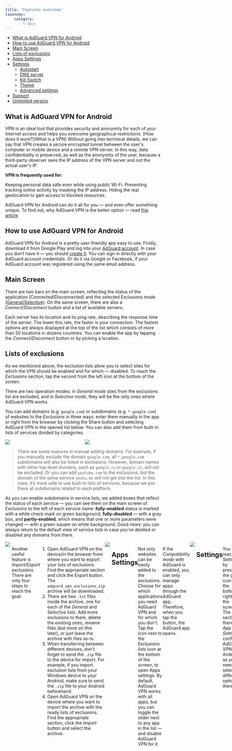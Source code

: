 ```yaml
---
title: 'Features overview'
taxonomy:
    category:
        - docs
---
```

 
*   [What is AdGuard VPN for Android](#adguard-vpn)
*   [How to use AdGuard VPN for Android](#use)
*   [Main Screen](#main)
*   [Lists of exclusions](#exclusion)
*   [Apps Settings](#apps)
*   [Settings](#settings)
    * [Autostart](#autostart)
    * [DNS server](#dns-server)
    * [Kill Switch](#kill-switch)
    * [Theme](#theme)
    * [Advanced settings](#advanced-settings)
*   [Support](#support)
*   [Unlimited version](#unlimited-version)
 
<a name="adguard-vpn"></a>
 
## What is AdGuard VPN for Android
 
VPN is an ideal tool that provides security and anonymity for each of your Internet access and helps you overcome geographical restrictions. [How does it work?](What is a VPN) Without going into technical details, we can say that VPN creates a secure encrypted tunnel between the user's computer or mobile device and a remote VPN server. In this way, data confidentiality is preserved, as well as the anonymity of the user, because a third-party observer sees the IP address of the VPN server and not the actual user's IP.   
 
**VPN is frequently used for:**
 
Keeping personal data safe even while using public Wi-Fi.
Preventing tracking online activity by masking the IP address.
Hiding the real geolocation to gain access to blocked resources.
 
AdGuard VPN for Android can do it all for you — and even offer something unique. To find out, why AdGuard VPN is the better option — read [this article](link). 
 
<a name="use"></a>
 
## How to use AdGuard VPN for Android
 
AdGuard VPN for Android is a pretty user-friendly app easy to use. Firstly, download it from Google Play and log into your [AdGuard account](https://auth.adguard.com/login.html). In case you don’t have it — you should [create it](https://auth.adguard.com/login.html). You can sign in directly with your AdGuard account credentials. Or do it via Google or Facebook, if your AdGuard account was registered using the same email address.
 
<a name="main"></a>
 
## Main Screen
 
There are two bars on the main screen, reflecting the status of the application (Connected/Disconnected) and the selected Exclusions mode [(General/Selective)](#lists-of-exclusions). On the same screen, there are also a *Connect/Disconnect* button and a list of available servers.
 
Each server has its location and its ping rate, describing the response time of the server. The lower this rate, the faster is your connection. The fastest options are always displayed at the top of the list which consists of more than 50 locations in dozens countries. You can enable the app by tapping the *Connect/Disconnect* button or by picking a location.
 
<a name="exclusion"></a>
 
## Lists of exclusions
 
As we mentioned above, the exclusion lists allow you to select sites for which the VPN should be enabled and for which — disabled. To reach the *Exclusions* section, tap the second from the left icon at the bottom of the screen.
 
There are two operation modes: in *General mode* sites from the exclusions list are excluded, and in *Selective mode*, they will be the only ones where AdGuard VPN works.
 
You can add domains (e.g. `google.com`) or subdomains (e.g. `*.google.com`) of websites to the *Exclusions* in three ways: enter them manually in the app or right from the browser by clicking the Share button and selecting AdGuard VPN in the opened list below. You can also add them from built-in lists of services divided by categories.
 
<div style="display:flex">
     <div style="flex:1;padding-right:5px;">
          <img src="https://cdn.adguard.com/public/Adguard/kb/VPN/Screenshots/add_site.png" style=" max-width: 350px;">
     </div>
     <div style="flex:1;padding-left:5px;">
          <img src="https://cdn.adguard.com/public/Adguard/kb/VPN/Screenshots/Add_site_from_list.png" style=" max-width: 350px; ">
     </div>
</div>
 
>There are some nuances in manual adding domains. For example, if you manually exclude the domain `google.com`, all `*.google.com` subdomains will also be listed in exclusions. However, domain names with other top-level domains, such as `google.ru` or `google.it`, will not be excluded. Or you can add `youtube.com` to the exclusions, but the domain of the same service `youtu.be` will not get into the list. In this case, it’s more safe to use built-in lists of services, because we put there all subdomains related to each platform.
 
As you can enable subdomains in service lists, we added boxes that reflect the status of each service — you can see them on the main screen of *Exclusions* to the left of each service name: **fully-enabled** status is marked with a white check mark on green background, **fully-disabled** — with a gray box, and **partly-enabled**, which means that one or more parameters were changed — with a green square on white background. Good news: you can always return to the default view of service lists in case you’ve deleted or disabled any domains from there.
 
<div style="display:flex">
     <div style="flex:1;padding-right:5px;">
          <img src="https://cdn.adguard.com/public/Adguard/kb/VPN/Screenshots/statuses.png" style=" max-width: 350px;">
     </div>
 
Another useful feature is *Import/Export exclusions*. There are only four steps to reach the goal:
 
1. Open AdGuard VPN on the device/in the browser from where you want to export your lists of exclusions. Find the appropriate section and click the Export button. The `adguard_vpn_exclusions.zip` archive will be downloaded.
2. There are two `.txt` files inside the archive, one for each of the *General* and *Selective* lists. Add more exclusions to them, delete the existing ones, rename files (but more on this later), or just leave the archive with files as-is.
3. When transferring between different devices, don't forget to send the `.zip` file to the device for import. For example, if you import exclusion lists from your Windows device to your Android, make sure to send the `.zip` file to your Android beforehand.
4. Open AdGuard VPN on the device where you want to import the archive with the ready lists of exclusions. Find the appropriate section, click the *Import* button and select the archive.
 
<div style="display:flex">
     <div style="flex:1;padding-right:5px;">
          <img src="https://cdn.adguard.com/public/Adguard/kb/VPN/Screenshots/imp-exp.png" style=" max-width: 350px;">
     </div>
 
<a name="apps"></a>
 
## Apps Settings
 
Not only websites can be easily added to the exclusions. Choose for which applications you need AdGuard VPN and for which you don't. Tap the icon next to the *Exclusions lists* icon at the bottom of the screen, to open Apps settings. By default, AdGuard VPN works with all apps, but you can toggle the slider next to any app in the list — and disable AdGuard VPN for it.  
 
If the *Compatibility mode* with AdGuard is enabled, you can only manage apps through the AdGuard app. Therefore, when you tap the button, the AdGuard app opens.
 
<div style="display:flex">
     <div style="flex:1;padding-right:5px;">
          <img src="https://cdn.adguard.com/public/Adguard/kb/VPN/Screenshots/apps_settings.jpg" style=" max-width: 350px;">
     </div>
 
<a name="settings"></a>
 
## Settings
 
You can reach *Settings* by pressing the gear icon at the bottom right of the screen. The first section there is *App Settings*: configure AdGuard VPN for Android as you need by selecting different options there.
 
<div style="display:flex">
     <div style="flex:1;padding-right:5px;">
          <img src="https://cdn.adguard.com/public/Adguard/kb/VPN/Screenshots/App_settings.jpg" style=" max-width: 350px;">
     </div>
 
<a name="autostart"></a>
 
### AdGuard VPN autostart
 
The slider switched to the right enables an AdGuard VPN autostart after the device's startup.
 
<a name="dns-server"></a>
 
### DNS Server
 
The purpose of the [Domain name system](link Что такое DNS) (DNS) is to translate websites' names into something browsers can understand, i.e. IP addresses. This job is performed by DNS servers. AdGuard VPN for Android offers a choice of several DNS servers, each with special qualities. For example, AdGuard DNS removes ads and protects your device from tracking while AdGuard DNS Family Protection combines the functions of AdGuard DNS with SafeSearch and adult content blocking. There is also an option to add a custom DNS server.
 
<a name="kill-switch"></a>
 
### Kill Switch
 
You can set up the Kill Switch function on your Android device by following simple instructions on the screen. Why would you do this? If for some reason your VPN connection suddenly drops while you are using a mobile network or public Wi-Fi, Kill Switch will automatically terminate the internet connection, keeping attackers away from seizing your information.
 
Note that if Kill Switch is on, *Apps settings* and *Exclusions* won’t work.
 
<a name="theme"></a>
 
### Theme
You can choose the system default, dark or light theme of the app.

<div style="display:flex">
     <div style="flex:1;padding-right:5px;">
          <img src="https://cdn.adguard.com/public/Adguard/kb/VPN/Screenshots/light.jpg" style=" max-width: 350px;">
     </div>

<div style="display:flex">
     <div style="flex:1;padding-right:5px;">
          <img src="https://cdn.adguard.com/public/Adguard/kb/VPN/Screenshots/dark.jpg" style=" max-width: 350px;">
     </div>
 
<a name="advanced-settings"></a>
 
### Advanced settings
 
In the *Advanced settings*, you can find five sections. You can *Help us to become better* by toggling the switch in the upper block. This action will allow AdGuard VPN to gather crash reports, technical and interaction data. This information will come in anonymously.
 
*Operating mode* section allows you to choose one of three app operation modes: VPN, proxy, and integration mode. In *VPN mode* all traffic is routed through AdGuard VPN automatically. When the *Proxy mode* (SOCKS5) is on, AdGuard VPN runs a local proxy sever which can be used by other apps to route their traffic through it. Choose this option only if you know what you are doing. Enabled *Compatibility mode* allows AdGuard VPN and AdGuard Ad Blocker to work together.  
 
The next two sections are *Logging level* and *Diagnostic info*. Concerning the first option, it is not recommended to enable the Extended logging level unless requested by our support team. Diagnostic info, locally stored technical information about the device and connections (IP address, ID, ping, etc.), can be sent to us in case of any technical problems. 
 
The last section of *Advanced settings* is *Low-level settings*. We urge you not to enter this section unless you are highly qualified or have been asked to do so by our support team. There you will find some options to customize the AdGuard VPN to meet your needs even more. Enable TUN interface logging or IPv6 protocol on the VPN interface, choose a proxy server port or Internet protocol version that should be used — but only if you have the necessary knowledge.
 
<a name="support"></a>
 
### Support
 
At the *Support* section you can leave feedback, report a bug, or export logs and system info for further submission to the helpdesk.
 
<a name="unlimited-version"></a>
 
## Unlimited version
 
You can use AdGuard VPN for Android for free, but then there will be certain restrictions:

* Only 2 devices on which you can simultaneously enable AdGuard VPN
* 3 GB of traffic per month restriction  
* 20 Mbit/sec speed limit
* Many locations are blocked

At the same time you can purchase a subscription to get an unlimited version of the app. In the *Settings* choose *About license* and press the *Manage* button. You will be sent to the browser page where you can choose a Monthly or a Yearly payment plan.
 
A subscription allows to have more benefits in comparison with a free account:
 
* 5 simultaneously connected devices 
* Unlimited traffic 
* No speed cap 
* All 50+ locations are available 
 
You can read more about the differences between the free and the paid versions in [this article](Differences between free and full versions).
 
 

